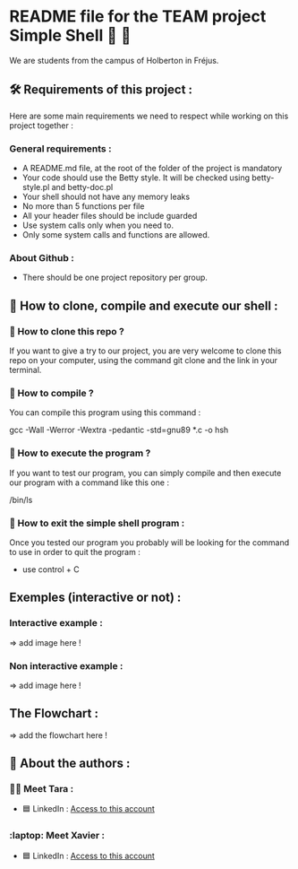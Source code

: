 # README file for the TEAM project Simple Shell :busts_in_silhouette: :ledger:

We are students from the campus of Holberton in Fréjus.

## :hammer_and_wrench: Requirements of this project :

Here are some main requirements we need to respect while working on this project together :

### General requirements :

- A README.md file, at the root of the folder of the project is mandatory
- Your code should use the Betty style. It will be checked using betty-style.pl and betty-doc.pl
- Your shell should not have any memory leaks
- No more than 5 functions per file
- All your header files should be include guarded
- Use system calls only when you need to.
- Only some system calls and functions are allowed.

### About Github :

- There should be one project repository per group.


## :rocket:  How to clone, compile and execute our shell :

### :small_orange_diamond: How to clone this repo ?

If you want to give a try to our project, you are very welcome to clone this repo on your computer, using the command git clone and the link in your terminal.

### :small_orange_diamond: How to  compile ?

You can compile this program using this command :

gcc -Wall -Werror -Wextra -pedantic -std=gnu89 *.c -o hsh

### :small_orange_diamond: How to execute the program ?

If you want to test our program, you can simply compile and then execute our program with a command like this one :

/bin/ls

### :small_orange_diamond: How to exit the simple shell program :

Once you tested our program you probably will be looking for the command to use in order to quit the program : 

- use control + C

## Exemples (interactive or not) :

### Interactive example :

=> add image here !

### Non interactive example :

=> add image here !

## The Flowchart :

=> add the flowchart here !

## :busts_in_silhouette:  About the authors :

### :woman_technologist: Meet Tara : 

- :blue_square: LinkedIn : [Access to this account](https://www.linkedin.com/in/tara-alexandra-quartero-a34534177/)

### :laptop: Meet Xavier :

- :blue_square: LinkedIn : [Access to this account](https://www.linkedin.com/in/xavier-sanchez-b09b71311/)


